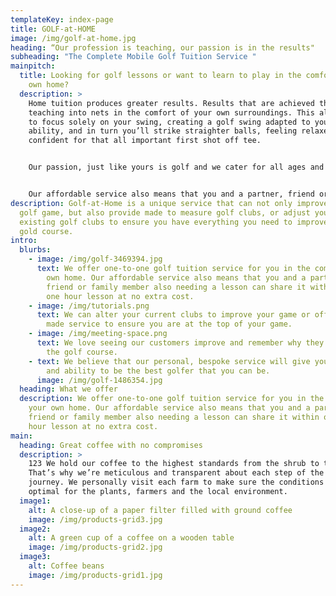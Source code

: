 ```yaml
---
templateKey: index-page
title: GOLF-at-HOME
image: /img/golf-at-home.jpg
heading: “Our profession is teaching, our passion is in the results"
subheading: "The Complete Mobile Golf Tuition Service "
mainpitch:
  title: Looking for golf lessons or want to learn to play in the comfort of your
    own home?
  description: >
    Home tuition produces greater results. Results that are achieved through
    teaching into nets in the comfort of your own surroundings. This allows us
    to focus solely on your swing, creating a golf swing adapted to your
    ability, and in turn you’ll strike straighter balls, feeling relaxed and
    confident for that all important first shot off tee. 


    Our passion, just like yours is golf and we cater for all ages and abilities.


    Our affordable service also means that you and a partner, friend or family member also needing a lesson can share it within our one hour lesson at no extra cost.
description: Golf-at-Home is a unique service that can not only improve your
  golf game, but also provide made to measure golf clubs, or adjust your
  existing golf clubs to ensure you have everything you need to improve on the
  gold course.
intro:
  blurbs:
    - image: /img/golf-3469394.jpg
      text: We offer one-to-one golf tuition service for you in the comfort of your
        own home. Our affordable service also means that you and a partner,
        friend or family member also needing a lesson can share it within our
        one hour lesson at no extra cost.
    - image: /img/tutorials.png
      text: We can alter your current clubs to improve your game or offer you a custom
        made service to ensure you are at the top of your game.
    - image: /img/meeting-space.png
      text: We love seeing our customers improve and remember why they love being on
        the golf course.
    - text: We believe that our personal, bespoke service will give you the confidence
        and ability to be the best golfer that you can be.
      image: /img/golf-1486354.jpg
  heading: What we offer
  description: We offer one-to-one golf tuition service for you in the comfort of
    your own home. Our affordable service also means that you and a partner,
    friend or family member also needing a lesson can share it within our one
    hour lesson at no extra cost.
main:
  heading: Great coffee with no compromises
  description: >
    123 We hold our coffee to the highest standards from the shrub to the cup.
    That’s why we’re meticulous and transparent about each step of the coffee’s
    journey. We personally visit each farm to make sure the conditions are
    optimal for the plants, farmers and the local environment.
  image1:
    alt: A close-up of a paper filter filled with ground coffee
    image: /img/products-grid3.jpg
  image2:
    alt: A green cup of a coffee on a wooden table
    image: /img/products-grid2.jpg
  image3:
    alt: Coffee beans
    image: /img/products-grid1.jpg
---
```

